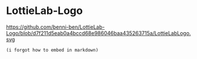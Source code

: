 # LottieLab-Logo
https://github.com/benni-ben/LottieLab-Logo/blob/d7f211d5eab0a4bccd68e986046baa435263715a/LottieLabLogo.svg

`(i forgot how to embed in markdown)`
